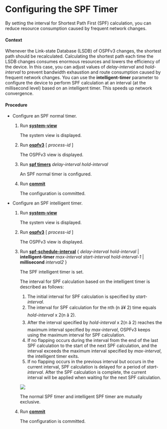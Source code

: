 Configuring the SPF Timer
=========================

By setting the interval for Shortest Path First (SPF) calculation, you can reduce resource consumption caused by frequent network changes.

#### Context

Whenever the Link-state Database (LSDB) of OSPFv3 changes, the shortest path should be recalculated. Calculating the shortest path each time the LSDB changes consumes enormous resources and lowers the efficiency of the device. In this case, you can adjust values of *delay-interval* and *hold-interval* to prevent bandwidth exhaustion and route consumption caused by frequent network changes. You can use the **intelligent-timer** parameter to configure the device to perform SPF calculation at an interval (at the millisecond level) based on an intelligent timer. This speeds up network convergence.


#### Procedure

* Configure an SPF normal timer.
  1. Run [**system-view**](cmdqueryname=system-view)
     
     
     
     The system view is displayed.
  2. Run [**ospfv3**](cmdqueryname=ospfv3) [ *process-id* ]
     
     
     
     The OSPFv3 view is displayed.
  3. Run [**spf timers**](cmdqueryname=spf+timers) *delay-interval* *hold-interval*
     
     
     
     An SPF normal timer is configured.
  4. Run [**commit**](cmdqueryname=commit)
     
     
     
     The configuration is committed.
* Configure an SPF intelligent timer.
  1. Run [**system-view**](cmdqueryname=system-view)
     
     
     
     The system view is displayed.
  2. Run [**ospfv3**](cmdqueryname=ospfv3) [ *process-id* ]
     
     
     
     The OSPFv3 view is displayed.
  3. Run [**spf-schedule-interval**](cmdqueryname=spf-schedule-interval) { *delay-interval* *hold-interval* | **intelligent-timer** *max-interval* *start-interval* *hold-interval-1* | **millisecond** *interval2* }
     
     
     
     The SPF intelligent timer is set.
     
     
     
     The interval for SPF calculation based on the intelligent timer is described as follows:
     1. The initial interval for SPF calculation is specified by *start-interval*.
     2. The interval for SPF calculation for the nth (n â¥ 2) time equals *hold-interval* x 2(n â 2).
     3. After the interval specified by *hold-interval* x 2(n â 2) reaches the maximum interval specified by *max-interval*, OSPFv3 keeps using the maximum interval for SPF calculation.
     4. If no flapping occurs during the interval from the end of the last SPF calculation to the start of the next SPF calculation, and the interval exceeds the maximum interval specified by *max-interval*, the intelligent timer exits.
     5. If no flapping occurs in the previous interval but occurs in the current interval, SPF calculation is delayed for a period of *start-interval*. After the SPF calculation is complete, the current interval will be applied when waiting for the next SPF calculation.
     
     ![](../../../../public_sys-resources/note_3.0-en-us.png) 
     
     The normal SPF timer and intelligent SPF timer are mutually exclusive.
  4. Run [**commit**](cmdqueryname=commit)
     
     
     
     The configuration is committed.